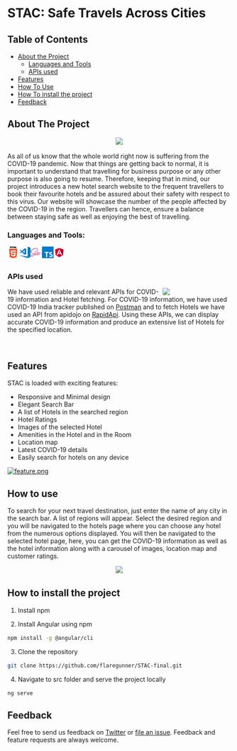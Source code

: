 # STAC: Safe Travels Across Cities

## Table of Contents

* [About the Project](#about-the-project)
  * [Languages and Tools](#languages-and-tools)
  * [APIs used](#apis-used)
* [Features](#features)
* [How To Use](#how-to-use)
* [How To install the project](#how-to-install-the-project)
* [Feedback](#feedback)

## About The Project
<p align="center"><img width=22.5% src="https://github.com/flaregunner/STAC-final/blob/master/STAC/src/assets/img/biglogo.png"></p>

As all of us know that the whole world right now is suffering from the COVID-19 pandemic. Now that things are getting back to normal, it is important to understand that travelling for business purpose or any other purpose is also going to resume. Therefore, keeping that in mind, our project introduces a new hotel search website to the frequent travellers to book their favourite hotels and be assured about their safety with respect to this virus. Our website will showcase the number of the people affected by the COVID-19 in the region. Travellers can hence, ensure a balance between staying safe as well as enjoying the best of travelling.

### Languages and Tools:
<img align="left" alt="HTML5" width="26px" src="https://raw.githubusercontent.com/github/explore/80688e429a7d4ef2fca1e82350fe8e3517d3494d/topics/html/html.png" />
<img align="left" alt="Visual Studio Code" width="26px" src="https://raw.githubusercontent.com/github/explore/80688e429a7d4ef2fca1e82350fe8e3517d3494d/topics/visual-studio-code/visual-studio-code.png" />
<img align="left" alt="Sass" width="26px" src="https://raw.githubusercontent.com/github/explore/80688e429a7d4ef2fca1e82350fe8e3517d3494d/topics/sass/sass.png" />
<img align="left" alt="TypeScript" width="26px" src="https://raw.githubusercontent.com/github/explore/80688e429a7d4ef2fca1e82350fe8e3517d3494d/topics/typescript/typescript.png" />
<img align="left" alt="Angular" width="26px" src="https://raw.githubusercontent.com/github/explore/80688e429a7d4ef2fca1e82350fe8e3517d3494d/topics/angular/angular.png" />

<br />
<br />

### APIs used

<img align="right" width=30.5% src="https://github.com/flaregunner/STAC-final/blob/master/STAC/src/assets/img/APIs.png">

We have used reliable and relevant APIs for COVID-19 information and Hotel fetching. For COVID-19 information, we have used COVID-19 India tracker published on [Postman](https://documenter.getpostman.com/view/11238297/SzfDwQdd?version=latest) and to fetch Hotels we have used an API from apidojo on [RapidApi](https://rapidapi.com/apidojo/api/hotels4?endpoint=apiendpoint_dd6bbe39-cc27-4600-acbb-504d180b4d0d). Using these APIs, we can display accurate COVID-19 information and produce an extensive list of Hotels for the specified location.

<br clear="right">

## Features

STAC is loaded with exciting features:

* Responsive and Minimal design
* Elegant Search Bar
* A list of Hotels in the searched region
* Hotel Ratings
* Images of the selected Hotel
* Amenities in the Hotel and in the Room
* Location map
* Latest COVID-19 details
* Easily search for hotels on any device

[![feature.png](https://i.postimg.cc/wMtk35cq/feature.png)](https://postimg.cc/MfSBFQFN)

## How to use

To search for your next travel destination, just enter the name of any city in the search bar. A list of regions will appear. Select the desired region and you will be navigated to the hotels page where you can choose any hotel from the numerous options displayed. You will then be navigated to the selected hotel page, here, you can get the COVID-19 information as well as the hotel information along with a carousel of images, location map and customer ratings.

<p align="center"><img src="https://github.com/flaregunner/STAC-final/blob/master/STAC/src/assets/img/searchthree.gif"></p>

## How to install the project

1. Install npm

2. Install Angular using npm
```sh
npm install -g @angular/cli
```
3. Clone the repository
```sh
git clone https://github.com/flaregunner/STAC-final.git
```
4. Navigate to src folder and serve the project locally
```sh
ng serve
```


## Feedback

Feel free to send us feedback on [Twitter](https://twitter.com/k_Akshit28/) or [file an issue](https://github.com/flaregunner/STAC-final/issues/new/). Feedback and feature requests are always welcome.

